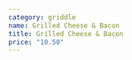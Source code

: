 ```yaml
---
category: griddle
name: Grilled Cheese & Bacon
title: Grilled Cheese & Bacon
price: "10.50"
---
```

